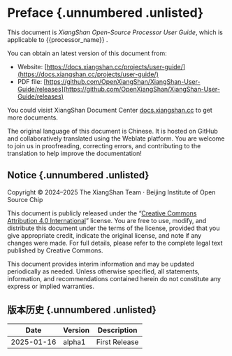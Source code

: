 # Preface {.unnumbered .unlisted}

This document is _XiangShan Open-Source Processor User Guide_, which is
applicable to {{processor_name}} .

You can obtain an latest version of this document from:

* Website:
  [https://docs.xiangshan.cc/projects/user-guide/](https://docs.xiangshan.cc/projects/user-guide/)
* PDF file:
  [https://github.com/OpenXiangShan/XiangShan-User-Guide/releases](https://github.com/OpenXiangShan/XiangShan-User-Guide/releases)

You could visist XiangShan Document Center
[docs.xiangshan.cc](https://docs.xiangshan.cc/) to get more documents.

The original language of this document is Chinese. It is hosted on GitHub and
collaboratively translated using the Weblate platform. You are welcome to join
us in proofreading, correcting errors, and contributing to the translation to
help improve the documentation!

## Notice {.unnumbered .unlisted}

Copyright © 2024–2025 The XiangShan Team · Beijing Institute of Open Source Chip

This document is publicly released under the “[Creative Commons Attribution 4.0
International](https://creativecommons.org/licenses/by/4.0/deed.zh-hans)”
license. You are free to use, modify, and distribute this document under the
terms of the license, provided that you give appropriate credit, indicate the
original license, and note if any changes were made. For full details, please
refer to the complete legal text published by Creative Commons.

This document provides interim information and may be updated periodically as
needed. Unless otherwise specified, all statements, information, and
recommendations contained herein do not constitute any express or implied
warranties.

## 版本历史 {.unnumbered .unlisted}

| Date       | Version | Description   |
| ---------- | ------- | ------------- |
| 2025-01-16 | alpha1  | First Release |
